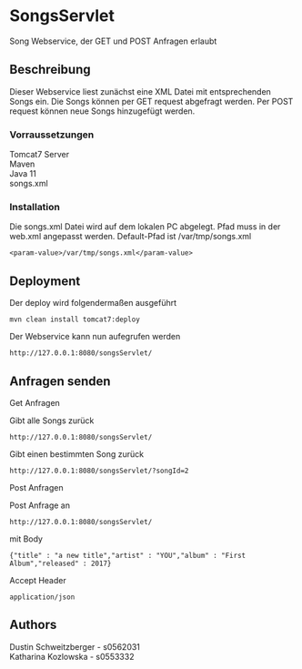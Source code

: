 # SongsServlet

Song Webservice, der GET und POST Anfragen erlaubt 

## Beschreibung

Dieser Webservice liest zunächst eine XML Datei mit entsprechenden Songs ein. Die Songs können per GET request abgefragt werden. Per POST request können neue Songs hinzugefügt werden. 

### Vorraussetzungen

Tomcat7 Server  
Maven  
Java 11  
songs.xml

### Installation

Die songs.xml Datei wird auf dem lokalen PC abgelegt. Pfad muss in der web.xml angepasst werden. 
Default-Pfad ist /var/tmp/songs.xml

```
<param-value>/var/tmp/songs.xml</param-value>
```

## Deployment

Der deploy wird folgendermaßen ausgeführt

```
mvn clean install tomcat7:deploy

```
Der Webservice kann nun aufegrufen werden

```
http://127.0.0.1:8080/songsServlet/
```

## Anfragen senden

Get Anfragen

Gibt alle Songs zurück

```
http://127.0.0.1:8080/songsServlet/
```

Gibt einen bestimmten Song zurück

```
http://127.0.0.1:8080/songsServlet/?songId=2
```

Post Anfragen

Post Anfrage an 

```
http://127.0.0.1:8080/songsServlet/
```

mit Body

```
{"title" : "a new title","artist" : "YOU","album" : "First Album","released" : 2017}
```

Accept Header

```
application/json
```

## Authors

Dustin Schweitzberger - s0562031  
Katharina Kozlowska - s0553332
